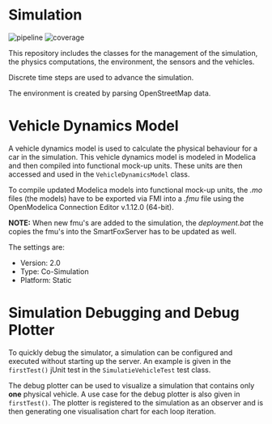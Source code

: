 # Simulation
![pipeline](https://git.rwth-aachen.de/monticore/EmbeddedMontiArc/simulators/simulation/badges/master/build.svg)
![coverage](https://git.rwth-aachen.de/monticore/EmbeddedMontiArc/simulators/simulation/badges/master/coverage.svg)

This repository includes the classes for the management of the simulation, the physics computations, the environment, the sensors and the vehicles.

Discrete time steps are used to advance the simulation.

The environment is created by parsing OpenStreetMap data.

# Vehicle Dynamics Model

A vehicle dynamics model is used to calculate the physical behaviour for a car in the simulation. This vehicle dynamics model is modeled in Modelica and then compiled into functional mock-up units. These units are then accessed and used in the `VehicleDynamicsModel` class.

To compile updated Modelica models into functional mock-up units, the _.mo_ files (the models) have to be exported via FMI into a _.fmu_ file using the OpenModelica Connection Editor v.1.12.0 (64-bit).

__NOTE:__ When new fmu's are added to the simulation, the _deployment.bat_ the copies the fmu's into the SmartFoxServer has to be updated as well.

The settings are:
* Version: 2.0
* Type: Co-Simulation
* Platform: Static

# Simulation Debugging and Debug Plotter

To quickly debug the simulator, a simulation can be configured and executed without starting up the server. An example is given in the `firstTest()` jUnit test in the `SimulatieVehicleTest` test class.

The debug plotter can be used to visualize a simulation that contains only __one__ physical vehicle. A use case for the debug plotter is also given in `firstTest()`. The plotter is registered to the simulation as an observer and is then generating one visualisation chart for each loop iteration.
